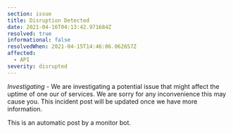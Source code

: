 ```yaml
---
section: issue
title: Disruption Detected
date: 2021-04-16T04:13:42.971684Z
resolved: true
informational: false
resolvedWhen: 2021-04-15T14:46:06.062657Z
affected:
  - API
severity: disrupted
---
```

*Investigating* - We are investigating a potential issue that might affect the uptime of one our of services. We are sorry for any inconvenience this may cause you. This incident post will be updated once we have more information.

This is an automatic post by a monitor bot.
        